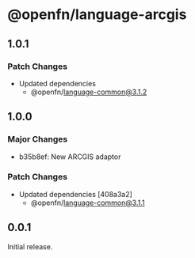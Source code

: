 # @openfn/language-arcgis

## 1.0.1

### Patch Changes

- Updated dependencies
  - @openfn/language-common@3.1.2

## 1.0.0

### Major Changes

- b35b8ef: New ARCGIS adaptor

### Patch Changes

- Updated dependencies [408a3a2]
  - @openfn/language-common@3.1.1

## 0.0.1

Initial release.
